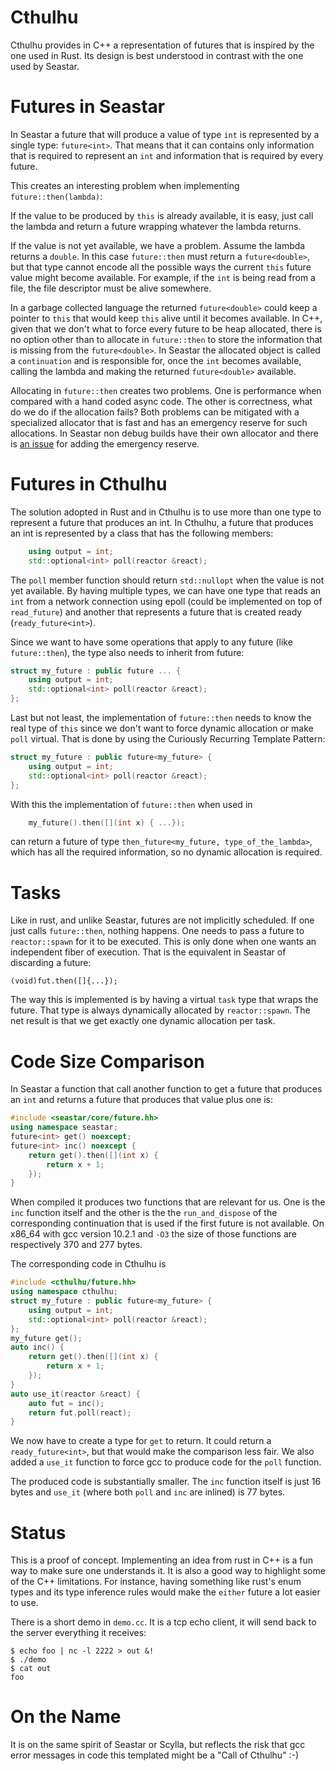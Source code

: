 Cthulhu
=======

Cthulhu provides in C++ a representation of futures that is inspired
by the one used in Rust. Its design is best understood in contrast
with the one used by Seastar.

Futures in Seastar
==================

In Seastar a future that will produce a value of type `int` is
represented by a single type: `future<int>`. That means that it can
contains only information that is required to represent an `int` and
information that is required by every future.

This creates an interesting problem when implementing
`future::then(lambda)`:

If the value to be produced by `this` is already available, it is
easy, just call the lambda and return a future wrapping whatever the
lambda returns.

If the value is not yet available, we have a problem. Assume the
lambda returns a `double`. In this case `future::then` must return a
`future<double>`, but that type cannot encode all the possible ways
the current `this` future value might become available. For example,
if the `int` is being read from a file, the file descriptor must be
alive somewhere.

In a garbage collected language the returned `future<double>` could
keep a pointer to `this` that would keep `this` alive until it becomes
available. In C++, given that we don't what to force every future to
be heap allocated, there is no option other than to allocate in
`future::then` to store the information that is missing from the
`future<double>`. In Seastar the allocated object is called a
`continuation` and is responsible for, once the `int` becomes
available, calling the lambda and making the returned `future<double>`
available.

Allocating in `future::then` creates two problems. One is performance
when compared with a hand coded async code. The other is correctness,
what do we do if the allocation fails? Both problems can be mitigated
with a specialized allocator that is fast and has an emergency reserve
for such allocations. In Seastar non debug builds have their own
allocator and there is
[an issue](https://github.com/scylladb/seastar/issues/84)
for adding the emergency reserve.

Futures in Cthulhu
==================

The solution adopted in Rust and in Cthulhu is to use more than one
type to represent a future that produces an int. In Cthulhu, a future
that produces an int is represented by a class that has the following
members:

```c++
	using output = int;
	std::optional<int> poll(reactor &react);
```

The `poll` member function should return `std::nullopt` when the value
is not yet available. By having multiple types, we can have one type
that reads an `int` from a network connection using epoll (could be
implemented on top of `read_future`) and another that represents a
future that is created ready (`ready_future<int>`).

Since we want to have some operations that apply to any future (like
`future::then`), the type also needs to inherit from future:

```c++
struct my_future : public future ... {
	using output = int;
	std::optional<int> poll(reactor &react);
};
```

Last but not least, the implementation of `future::then` needs to know
the real type of `this` since we don't want to force dynamic
allocation or make `poll` virtual. That is done by using the Curiously
Recurring Template Pattern:

```c++
struct my_future : public future<my_future> {
	using output = int;
	std::optional<int> poll(reactor &react);
};
```

With this the implementation of `future::then` when used in

```c++
	my_future().then([](int x) { ...});
```

can return a future of type `then_future<my_future,
type_of_the_lambda>`, which has all the required information, so no
dynamic allocation is required.

Tasks
=====

Like in rust, and unlike Seastar, futures are not implicitly
scheduled. If one just calls `future::then`, nothing happens. One
needs to pass a future to `reactor::spawn` for it to be executed. This
is only done when one wants an independent fiber of execution. That is
the equivalent in Seastar of discarding a future:

```
(void)fut.then([]{...});
```

The way this is implemented is by having a virtual `task` type that
wraps the future. That type is always dynamically allocated by
`reactor::spawn`. The net result is that we get exactly one dynamic
allocation per task.

Code Size Comparison
====================

In Seastar a function that call another function to get a future that
produces an `int` and returns a future that produces that value plus
one is:

```c++
#include <seastar/core/future.hh>
using namespace seastar;
future<int> get() noexcept;
future<int> inc() noexcept {
	return get().then([](int x) {
		return x + 1;
	});
}
```

When compiled it produces two functions that are relevant for us. One
is the `inc` function itself and the other is the the
`run_and_dispose` of the corresponding continuation that is used if
the first future is not available. On x86_64 with gcc version 10.2.1
and `-O3` the size of those functions are respectively 370 and 277
bytes.

The corresponding code in Cthulhu is

```c++
#include <cthulhu/future.hh>
using namespace cthulhu;
struct my_future : public future<my_future> {
	using output = int;
	std::optional<int> poll(reactor &react);
};
my_future get();
auto inc() {
	return get().then([](int x) {
		return x + 1;
	});
}
auto use_it(reactor &react) {
	auto fut = inc();
	return fut.poll(react);
}
```

We now have to create a type for `get` to return. It could return a
`ready_future<int>`, but that would make the comparison less fair. We
also added a `use_it` function to force gcc to produce code for the
`poll` function.

The produced code is substantially smaller. The `inc` function itself
is just 16 bytes and `use_it` (where both `poll` and `inc` are
inlined) is 77 bytes.

Status
======

This is a proof of concept. Implementing an idea from rust in C++ is a
fun way to make sure one understands it. It is also a good way to
highlight some of the C++ limitations. For instance, having something
like rust's enum types and its type inference rules would make the
`either` future a lot easier to use.

There is a short demo in `demo.cc`. It is a tcp echo client, it will
send back to the server everything it receives:

```
$ echo foo | nc -l 2222 > out &!
$ ./demo
$ cat out
foo
```

On the Name
===========

It is on the same spirit of Seastar or Scylla, but reflects the risk
that gcc error messages in code this templated might be a "Call of
Cthulhu" :-)
